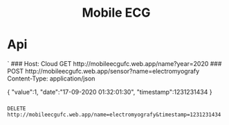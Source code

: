 <h1 align="center">Mobile ECG</h1>

<h1 align="left">Api</h2>
`
### Host: Cloud
GET http://mobileecgufc.web.app/name?year=2020
###
POST  http://mobileecgufc.web.app/sensor?name=electromyografy
Content-Type: application/json

{
  "value":1,
  "date":"17-09-2020 01:32:01:30",
  "timestamp":1231231434
}
###
`` DELETE http://mobileecgufc.web.app/name=electromyografy&timestamp=1231231434 ``
